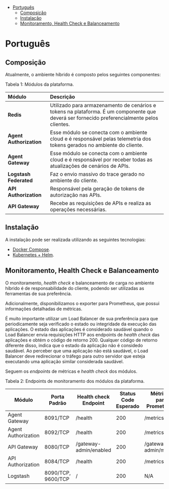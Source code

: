 <!-- TOC -->

- [Português](#português)
  - [Composição](#composição)
  - [Instalação](#instalação)
  - [Monitoramento, Health Check e Balanceamento](#monitoramento-health-check-e-balanceamento)

<!-- TOC -->

# Português

## Composição

Atualmente, o ambiente híbrido é composto pelos seguintes componentes:

Tabela 1: Módulos da plataforma.

| Módulo | Descrição |
|:---|:---|
| **Redis** | Utilizado para armazenamento de cenários e tokens na plataforma. É um componente que deverá ser fornecido preferencialmente pelos clientes. |
| **Agent Authorization** | Esse módulo se conecta com o ambiente cloud e é responsável pelas telemetria dos tokens gerados no ambiente do cliente. |
| **Agent Gateway** | Esse módulo se conecta com o ambiente cloud e é responsável por receber todas as atualizações de cenários de APIs. |
| **Logstash Federated** | Faz o envio massivo do trace gerado no ambiente do cliente. |
| **API Authorization** | Responsável pela geração de tokens de autorização nas APIs. |
| **API Gateway** | Recebe as requisições de APIs e realiza as operações necessárias. |

## Instalação

A instalação pode ser realizada utilizando as seguintes tecnologias:

* [Docker Compose](compose/README.md).
* [Kubernetes + Helm](kubernetes/README.md).

## Monitoramento, Health Check e Balanceamento

O monitoramento, *health check* e balanceamento de carga no ambiente híbrido é de responsabilidade do cliente, podendo ser utilizadas as ferramentas de sua preferência.

Adicionalmente, disponibilizamos o exporter para Prometheus, que possui informações detalhadas de métricas.

É muito importante utilizar um Load Balancer de sua preferência para que periodicamente seja verificado o estado ou integridade da execução das aplicações. O estado das aplicações é considerado saudável quando o Load Balancer envia requisições HTTP aos endpoints de *health check* das aplicações e obtém o código de retorno 200. Qualquer código de retorno diferente disso, indica que o estado da aplicação não é considedo saudável. Ao perceber que uma aplicação não está saudável, o Load Balancer deve redirecionar o tráfego para outro servidor que esteja executando uma aplicação similar considerada saudável.

Seguem os *endpoints* de métricas e *health check* dos módulos.

Tabela 2: Endpoints de monitoramento dos módulos da plataforma.

| **Módulo** | **Porta Padrão** | **Health check Endpoint** | **Status Code Esperado** | **Métricas para Prometheus** |
| --- | --- | --- | --- | --- |
| Agent Gateway | 8091/TCP | /health | 200 | /metrics |
| Agent Authorization | 8092/TCP | /health | 200 | /metrics |
| API Gateway | 8080/TCP | /gateway-admin/enabled | 200 | /gateway-admin/metrics |
| API Authorization | 8084/TCP | /health | 200 | /metrics |
| Logstash | 8090/TCP, 9600/TCP | / | 200 | N/A |

